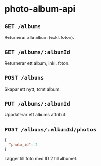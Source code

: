 # photo-album-api

## `GET /albums`

Returnerar alla album (exkl. foton).

## `GET /albums/:albumId`

Returnerar ett album, inkl. foton.

## `POST /albums`

Skapar ett nytt, tomt album.

## `PUT /albums/:albumId`

Uppdaterar ett albums attribut.

## `POST /albums/:albumId/photos`

```json
{
  "photo_id": 2
}
```

Lägger till foto med ID 2 till albumet.
